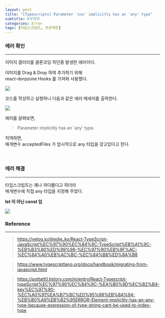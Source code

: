 ```yaml
---
layout: post
title: "[Typescripts] Parameter 'xxx' implicitly has an 'any' type"
subtitle: #부제목
categories: Error
tags: [타입스크립트, 프로젝트]
---
```


### 에러 확인
---

이미지 갤러리를 클론코딩 하던중 발생한 에러이다.<br>

이미지를 Drag & Drop 하여 추가하기 위해<br>
react-dorpzone Hooks 를 가져와 사용했다.
<br>

![](https://img1.daumcdn.net/thumb/R1280x0/?scode=mtistory2&fname=https%3A%2F%2Fblog.kakaocdn.net%2Fdn%2FJwsrr%2FbtrXGnxXjdZ%2FThU5K4zzMF7csIxifLub20%2Fimg.jpg)

코드를 작성하고 실행하니 다음과 같은 에러 메세지를 출력한다.

![](https://img1.daumcdn.net/thumb/R1280x0/?scode=mtistory2&fname=https%3A%2F%2Fblog.kakaocdn.net%2Fdn%2FbJ5z2v%2FbtrXHPnbrU9%2F8zGEg2w2zlG9DlkUpFUiy1%2Fimg.jpg)


에러를 살펴보면,

> Parameter implicitly has an 'any' type.

직역하면, <br>
매개변수 acceptedFiles 가 암시적으로 any 타입을 갖고있다고 한다.<br>
<br>
<br>

### 에러 해결
---

타입스크립트는 꽤나 까다롭다고 하더라 <br> 
매개변수에 직접 any 타입을 지정해 주었다.<br>

**let 이 아닌 const 임**

![](https://img1.daumcdn.net/thumb/R1280x0/?scode=mtistory2&fname=https%3A%2F%2Fblog.kakaocdn.net%2Fdn%2FcqQ7Vg%2FbtrXIivERrm%2F1aixUsJQY2BhEUcdJVqluk%2Fimg.png)


### Reference
---

> <https://velog.io/@edie_ko/React-TypeScript-JavaScript%EC%97%90%EC%84%9C-TypeScript%EB%A1%9C-%EB%B3%80%ED%99%98-%EC%97%90%EB%9F%AC-%EC%84%A0%EB%AC%BC-%EC%84%B8%ED%8A%B8>

> <https://www.typescriptlang.org/docs/handbook/migrating-from-javascript.html>

> <https://pottatt0.tistory.com/m/entry/React-Typescript-typeScript%EC%97%90%EC%84%9C-%EA%B0%9D%EC%B2%B4-key%EC%97%90-%EC%A0%91%EA%B7%BC%ED%95%98%EB%8A%94-%EB%B0%A9%EB%B2%95ERROR-Element-implicitly-has-an-any-type-because-expression-of-type-string-cant-be-used-to-index-type>